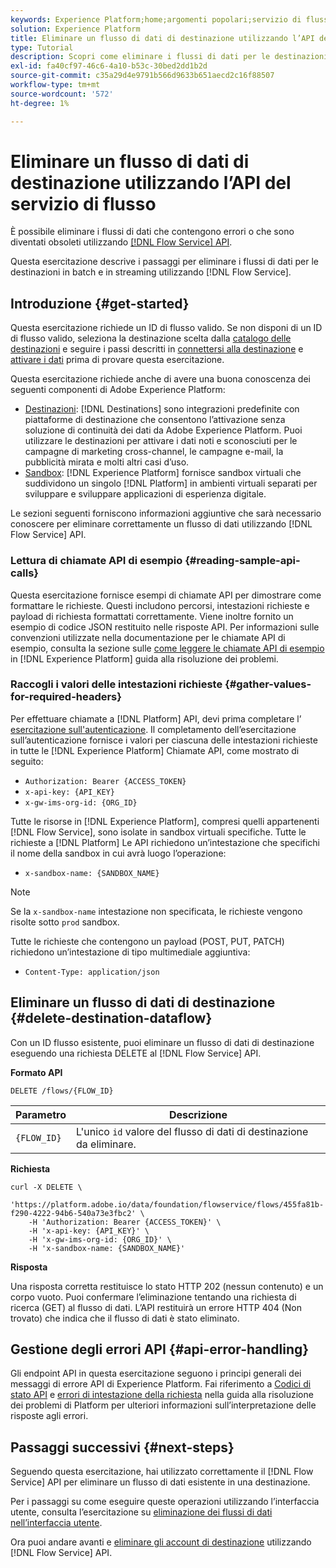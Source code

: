 ```yaml
---
keywords: Experience Platform;home;argomenti popolari;servizio di flusso;API;api;eliminare;eliminare flussi di dati di destinazione
solution: Experience Platform
title: Eliminare un flusso di dati di destinazione utilizzando l’API del servizio di flusso
type: Tutorial
description: Scopri come eliminare i flussi di dati per le destinazioni in batch e in streaming utilizzando l’API del servizio di flusso.
exl-id: fa40cf97-46c6-4a10-b53c-30bed2dd1b2d
source-git-commit: c35a29d4e9791b566d9633b651aecd2c16f88507
workflow-type: tm+mt
source-wordcount: '572'
ht-degree: 1%

---
```


# Eliminare un flusso di dati di destinazione utilizzando l’API del servizio di flusso

È possibile eliminare i flussi di dati che contengono errori o che sono diventati obsoleti utilizzando [[!DNL Flow Service] API](https://www.adobe.io/experience-platform-apis/references/flow-service/).

Questa esercitazione descrive i passaggi per eliminare i flussi di dati per le destinazioni in batch e in streaming utilizzando [!DNL Flow Service].

## Introduzione {#get-started}

Questa esercitazione richiede un ID di flusso valido. Se non disponi di un ID di flusso valido, seleziona la destinazione scelta dalla [catalogo delle destinazioni](../catalog/overview.md) e seguire i passi descritti in [connettersi alla destinazione](../ui/connect-destination.md) e [attivare i dati](../ui/activation-overview.md) prima di provare questa esercitazione.

Questa esercitazione richiede anche di avere una buona conoscenza dei seguenti componenti di Adobe Experience Platform:

* [Destinazioni](../home.md): [!DNL Destinations] sono integrazioni predefinite con piattaforme di destinazione che consentono l’attivazione senza soluzione di continuità dei dati da Adobe Experience Platform. Puoi utilizzare le destinazioni per attivare i dati noti e sconosciuti per le campagne di marketing cross-channel, le campagne e-mail, la pubblicità mirata e molti altri casi d’uso.
* [Sandbox](../../sandboxes/home.md): [!DNL Experience Platform] fornisce sandbox virtuali che suddividono un singolo [!DNL Platform] in ambienti virtuali separati per sviluppare e sviluppare applicazioni di esperienza digitale.

Le sezioni seguenti forniscono informazioni aggiuntive che sarà necessario conoscere per eliminare correttamente un flusso di dati utilizzando [!DNL Flow Service] API.

### Lettura di chiamate API di esempio {#reading-sample-api-calls}

Questa esercitazione fornisce esempi di chiamate API per dimostrare come formattare le richieste. Questi includono percorsi, intestazioni richieste e payload di richiesta formattati correttamente. Viene inoltre fornito un esempio di codice JSON restituito nelle risposte API. Per informazioni sulle convenzioni utilizzate nella documentazione per le chiamate API di esempio, consulta la sezione sulle [come leggere le chiamate API di esempio](../../landing/troubleshooting.md#how-do-i-format-an-api-request) in [!DNL Experience Platform] guida alla risoluzione dei problemi.

### Raccogli i valori delle intestazioni richieste {#gather-values-for-required-headers}

Per effettuare chiamate a [!DNL Platform] API, devi prima completare l’ [esercitazione sull&#39;autenticazione](https://www.adobe.com/go/platform-api-authentication-en). Il completamento dell’esercitazione sull’autenticazione fornisce i valori per ciascuna delle intestazioni richieste in tutte le [!DNL Experience Platform] Chiamate API, come mostrato di seguito:

* `Authorization: Bearer {ACCESS_TOKEN}`
* `x-api-key: {API_KEY}`
* `x-gw-ims-org-id: {ORG_ID}`

Tutte le risorse in [!DNL Experience Platform], compresi quelli appartenenti [!DNL Flow Service], sono isolate in sandbox virtuali specifiche. Tutte le richieste a [!DNL Platform] Le API richiedono un’intestazione che specifichi il nome della sandbox in cui avrà luogo l’operazione:

* `x-sandbox-name: {SANDBOX_NAME}`

>[!NOTE]
>
>Se la `x-sandbox-name` intestazione non specificata, le richieste vengono risolte sotto `prod` sandbox.

Tutte le richieste che contengono un payload (POST, PUT, PATCH) richiedono un’intestazione di tipo multimediale aggiuntiva:

* `Content-Type: application/json`

## Eliminare un flusso di dati di destinazione {#delete-destination-dataflow}

Con un ID flusso esistente, puoi eliminare un flusso di dati di destinazione eseguendo una richiesta DELETE al [!DNL Flow Service] API.

**Formato API**

```http
DELETE /flows/{FLOW_ID}
```

| Parametro | Descrizione |
| --------- | ----------- |
| `{FLOW_ID}` | L&#39;unico `id` valore del flusso di dati di destinazione da eliminare. |

**Richiesta**

```shell
curl -X DELETE \
    'https://platform.adobe.io/data/foundation/flowservice/flows/455fa81b-f290-4222-94b6-540a73e3fbc2' \
    -H 'Authorization: Bearer {ACCESS_TOKEN}' \
    -H 'x-api-key: {API_KEY}' \
    -H 'x-gw-ims-org-id: {ORG_ID}' \
    -H 'x-sandbox-name: {SANDBOX_NAME}'
```

**Risposta**

Una risposta corretta restituisce lo stato HTTP 202 (nessun contenuto) e un corpo vuoto. Puoi confermare l’eliminazione tentando una richiesta di ricerca (GET) al flusso di dati. L’API restituirà un errore HTTP 404 (Non trovato) che indica che il flusso di dati è stato eliminato.

## Gestione degli errori API {#api-error-handling}

Gli endpoint API in questa esercitazione seguono i principi generali dei messaggi di errore API di Experience Platform. Fai riferimento a [Codici di stato API](/help/landing/troubleshooting.md#api-status-codes) e [errori di intestazione della richiesta](/help/landing/troubleshooting.md#request-header-errors) nella guida alla risoluzione dei problemi di Platform per ulteriori informazioni sull’interpretazione delle risposte agli errori.

## Passaggi successivi {#next-steps}

Seguendo questa esercitazione, hai utilizzato correttamente il [!DNL Flow Service] API per eliminare un flusso di dati esistente in una destinazione.

Per i passaggi su come eseguire queste operazioni utilizzando l’interfaccia utente, consulta l’esercitazione su [eliminazione dei flussi di dati nell’interfaccia utente](../ui/delete-destinations.md).

Ora puoi andare avanti e [eliminare gli account di destinazione](/help/destinations/api/delete-destination-account.md) utilizzando [!DNL Flow Service] API.
